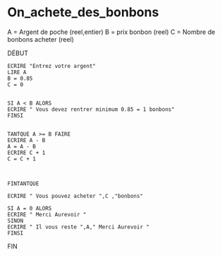 # On_achete_des_bonbons

A = Argent de poche (reel,entier)
B = prix bonbon (reel)
C = Nombre de bonbons acheter (reel)


DÉBUT
   
    ECRIRE "Entrez votre argent"
    LIRE A
    B = 0.85
    C = 0


    SI A < B ALORS
    ECRIRE " Vous devez rentrer minimum 0.85 = 1 bonbons"
    FINSI
 
    
    TANTQUE A >= B FAIRE
    ECRIRE A - B
    A = A - B
    ECRIRE C + 1
    C = C + 1
    
    

    FINTANTQUE
    
    ECRIRE " Vous pouvez acheter ",C ,"bonbons"
    
    SI A = 0 ALORS
    ECRIRE " Merci Aurevoir "
    SINON    
    ECRIRE " Il vous reste ",A," Merci Aurevoir "
    FINSI

FIN

